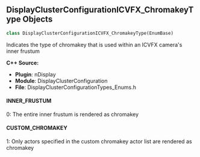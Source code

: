 ## DisplayClusterConfigurationICVFX_ChromakeyType Objects

```python
class DisplayClusterConfigurationICVFX_ChromakeyType(EnumBase)
```

Indicates the type of chromakey that is used within an ICVFX camera's inner frustum

**C++ Source:**

- **Plugin**: nDisplay
- **Module**: DisplayClusterConfiguration
- **File**: DisplayClusterConfigurationTypes_Enums.h

<a id="unreal.DisplayClusterConfigurationICVFX_ChromakeyType.INNER_FRUSTUM"></a>

#### INNER_FRUSTUM

0: The entire inner frustum is rendered as chromakey

<a id="unreal.DisplayClusterConfigurationICVFX_ChromakeyType.CUSTOM_CHROMAKEY"></a>

#### CUSTOM_CHROMAKEY

1: Only actors specified in the custom chromakey actor list are rendered as chromakey

<a id="unreal.DisplayClusterConfigurationICVFX_ChromakeySettingsSource"></a>
